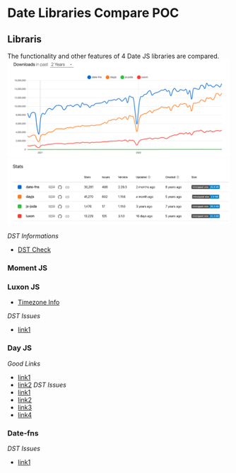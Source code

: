 # Date Libraries Compare POC 

## Libraris 
The functionality and other features of 4 Date JS libraries are compared.
![Grap](./src/assets/graph.png)
![Table](./src/assets/table.png)

*DST Informations*
- [DST Check](https://bobbyhadz.com/blog/javascript-date-check-if-dst)

### Moment JS
### Luxon JS
- [Timezone Info](https://github.com/moment/luxon/blob/master/docs/zones.md)

*DST Issues*
- [link1](https://stackoverflow.com/questions/69907858/luxon-diff-dst-issue)

### Day JS

*Good Links*
- [link1](https://medium.datadriveninvestor.com/https-medium-com-sabesan96-why-you-should-choose-day-js-instead-of-moment-js-9cf7bb274bbd)
- [link2](https://dev.to/javidjms/dayjs-awesome-lightweight-modern-date-api-and-an-alternative-to-momentjs-49lf)
*DST Issues*
- [link1](https://github.com/iamkun/dayjs/issues/586)
- [link2](https://github.com/iamkun/dayjs/issues/1271)
- [link3](https://github.com/iamkun/dayjs/issues/1260)
- [link4](https://github.com/iamkun/dayjs/issues/1437)

### Date-fns
*DST Issues*
- [link1](https://github.com/date-fns/date-fns/issues/1788)
